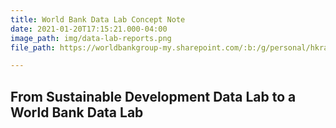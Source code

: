 ```yaml
---
title: World Bank Data Lab Concept Note
date: 2021-01-20T17:15:21.000-04:00
image_path: img/data-lab-reports.png
file_path: https://worldbankgroup-my.sharepoint.com/:b:/g/personal/hkrambeck_worldbank_org/EQjjNVGRiHtLo2ho4cAf6wcB3hf7kEuDu9fA7rBqHTaZiQ

---
```

## From Sustainable Development Data Lab to a World Bank Data Lab